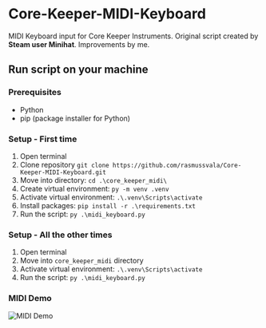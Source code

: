 # Core-Keeper-MIDI-Keyboard

MIDI Keyboard input for Core Keeper Instruments. Original script created by **Steam user Minihat**. Improvements by me.

## Run script on your machine

### Prerequisites

- Python
- pip (package installer for Python)

### Setup - First time

1. Open terminal
2. Clone repository `git clone https://github.com/rasmussvala/Core-Keeper-MIDI-Keyboard.git`
3. Move into directory: `cd .\core_keeper_midi\` 
4. Create virtual environment: `py -m venv .venv`
5. Activate virtual environment: `.\.venv\Scripts\activate`
6. Install packages: `pip install -r .\requirements.txt`
7. Run the script: `py .\midi_keyboard.py`

### Setup - All the other times

1. Open terminal
2. Move into `core_keeper_midi` directory
3. Activate virtual environment: `.\.venv\Scripts\activate`
4. Run the script: `py .\midi_keyboard.py`

### MIDI Demo

![MIDI Demo](demo.gif)
